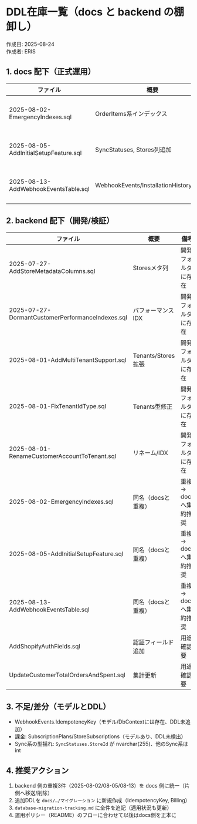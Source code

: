 # DDL在庫一覧（docs と backend の棚卸し）

作成日: 2025-08-24  
作成者: ERIS

## 1. docs 配下（正式運用）

| ファイル | 概要 | 備考 |
|---|---|---|
| 2025-08-02-EmergencyIndexes.sql | OrderItems系インデックス | docs/ に正式配置 |
| 2025-08-05-AddInitialSetupFeature.sql | SyncStatuses, Stores列追加 | docs/ に正式配置 |
| 2025-08-13-AddWebhookEventsTable.sql | WebhookEvents/InstallationHistory/GDPR | docs/ に正式配置 |

## 2. backend 配下（開発/検証）

| ファイル | 概要 | 備考 |
|---|---|---|
| 2025-07-27-AddStoreMetadataColumns.sql | Storesメタ列 | 開発フォルダに存在 |
| 2025-07-27-DormantCustomerPerformanceIndexes.sql | パフォーマンスIDX | 開発フォルダに存在 |
| 2025-08-01-AddMultiTenantSupport.sql | Tenants/Stores拡張 | 開発フォルダに存在 |
| 2025-08-01-FixTenantIdType.sql | Tenants型修正 | 開発フォルダに存在 |
| 2025-08-01-RenameCustomerAccountToTenant.sql | リネーム/IDX | 開発フォルダに存在 |
| 2025-08-02-EmergencyIndexes.sql | 同名（docsと重複） | 重複 → docsへ集約推奨 |
| 2025-08-05-AddInitialSetupFeature.sql | 同名（docsと重複） | 重複 → docsへ集約推奨 |
| 2025-08-13-AddWebhookEventsTable.sql | 同名（docsと重複） | 重複 → docsへ集約推奨 |
| AddShopifyAuthFields.sql | 認証フィールド追加 | 用途確認要 |
| UpdateCustomerTotalOrdersAndSpent.sql | 集計更新 | 用途確認要 |

## 3. 不足/差分（モデルとDDL）

- WebhookEvents.IdempotencyKey（モデル/DbContextには存在、DDL未追加）
- 課金: SubscriptionPlans/StoreSubscriptions（モデルあり、DDL未検出）
- Sync系の型揺れ: `SyncStatuses.StoreId` が nvarchar(255)、他のSync系は int

## 4. 推奨アクション

1) backend 側の重複3件（2025-08-02/08-05/08-13）を docs 側に統一（片側へ移送/削除）
2) 追加DDLを `docs/…/マイグレーション` に新規作成（IdempotencyKey, Billing）
3) `database-migration-tracking.md` に全件を追記（適用状況も更新）
4) 運用ポリシー（README）のフローに合わせて以後はdocs側を正本に

